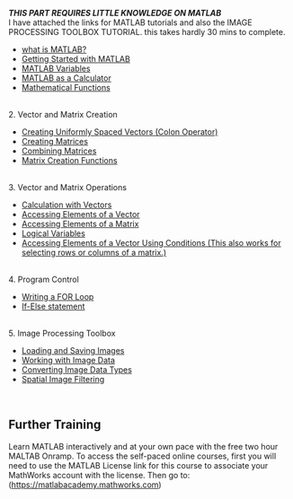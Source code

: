 ***THIS PART REQUIRES LITTLE KNOWLEDGE ON MATLAB***
<br>
I have attached the links for MATLAB tutorials and also the IMAGE PROCESSING TOOLBOX TUTORIAL.
this takes hardly 30 mins to complete.
<br>
- [what is MATLAB?](https://www.youtube.com/watch?v=sj5BOFGO0PA&feature=youtu.be)
- [Getting Started with MATLAB](https://youtu.be/X0yjmqysab0)
- [MATLAB Variables](https://youtu.be/RkdHB7le8Dk)
- [MATLAB as a Calculator](https://youtu.be/ArUjZGrRygs)
- [Mathematical Functions](https://youtu.be/KNkwTFcEsnU)
<br>
2. Vector and Matrix Creation

- [Creating Uniformly Spaced Vectors (Colon Operator)](https://youtu.be/0zyoUazU_uU)
- [Creating Matrices](https://www.youtube.com/watch?v=1qz2PQWS5TM&feature=youtu.be)
- [Combining Matrices](https://youtu.be/RmYAxNwv4wc)
- [Matrix Creation Functions](https://youtu.be/bUFixroPdL4)
<br>
3. Vector and Matrix Operations

- [Calculation with Vectors](https://youtu.be/jZyYhz0jG9Y)
- [Accessing Elements of a Vector](https://youtu.be/Rls61ABgJtI)
- [Accessing Elements of a Matrix](https://youtu.be/hYHBBXVh3wE)
- [Logical Variables](https://youtu.be/GuDiLXiDtso)
- [Accessing Elements of a Vector Using Conditions (This also works for selecting rows or columns of a matrix.)](https://youtu.be/vmiBFTOzTmU)
<br>
4. Program Control

- [Writing a FOR Loop](https://youtu.be/n5Am8RID3kE)
- [If-Else statement](https://youtu.be/rjn0a377aiU)
<br>
5. Image Processing Toolbox

- [Loading and Saving Images](https://youtu.be/h3jpPygSQAM)
- [Working with Image Data](https://youtu.be/whnsxZFGQCM)
- [Converting Image Data Types](https://youtu.be/IG-sYcuJuyo)
- [Spatial Image Filtering](https://youtu.be/Vds1C7uaZMI)

<br>

## Further Training

Learn MATLAB interactively and at your own pace with the free two hour MALTAB Onramp. To access the self-paced online courses, first you will need to use the MATLAB License link for this course to associate your MathWorks account with the license. Then go to: (https://matlabacademy.mathworks.com)

